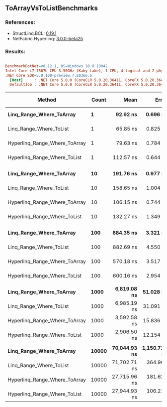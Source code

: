 ﻿## ToArrayVsToListBenchmarks

### References:
- StructLinq.BCL: [0.19.1](https://www.nuget.org/packages/StructLinq.BCL/0.19.1)
- NetFabric.Hyperlinq: [3.0.0-beta25](https://www.nuget.org/packages/NetFabric.Hyperlinq/3.0.0-beta25)

### Results:
``` ini

BenchmarkDotNet=v0.12.1, OS=Windows 10.0.19042
Intel Core i7-7567U CPU 3.50GHz (Kaby Lake), 1 CPU, 4 logical and 2 physical cores
.NET Core SDK=5.0.100-preview.7.20366.6
  [Host]     : .NET Core 5.0.0 (CoreCLR 5.0.20.36411, CoreFX 5.0.20.36411), X64 RyuJIT
  DefaultJob : .NET Core 5.0.0 (CoreCLR 5.0.20.36411, CoreFX 5.0.20.36411), X64 RyuJIT


```
|                        Method | Count |         Mean |        Error |     StdDev | Ratio | RatioSD |   Gen 0 |   Gen 1 | Gen 2 | Allocated |
|------------------------------ |------ |-------------:|-------------:|-----------:|------:|--------:|--------:|--------:|------:|----------:|
|      **Linq_Range_Where_ToArray** |     **1** |     **92.92 ns** |     **0.696 ns** |   **0.581 ns** |  **1.00** |    **0.00** |  **0.0801** |       **-** |     **-** |     **168 B** |
|       Linq_Range_Where_ToList |     1 |     65.85 ns |     0.825 ns |   0.731 ns |  0.71 |    0.01 |  0.0801 |       - |     - |     168 B |
| Hyperlinq_Range_Where_ToArray |     1 |     79.63 ns |     0.784 ns |   0.734 ns |  0.86 |    0.01 |  0.0153 |       - |     - |      32 B |
|  Hyperlinq_Range_Where_ToList |     1 |    112.57 ns |     0.644 ns |   0.602 ns |  1.21 |    0.01 |  0.0648 |       - |     - |     136 B |
|                               |       |              |              |            |       |         |         |         |       |           |
|      **Linq_Range_Where_ToArray** |    **10** |    **191.76 ns** |     **0.977 ns** |   **0.914 ns** |  **1.00** |    **0.00** |  **0.1488** |       **-** |     **-** |     **312 B** |
|       Linq_Range_Where_ToList |    10 |    158.65 ns |     1.004 ns |   0.939 ns |  0.83 |    0.01 |  0.1488 |       - |     - |     312 B |
| Hyperlinq_Range_Where_ToArray |    10 |    106.15 ns |     0.744 ns |   0.659 ns |  0.55 |    0.00 |  0.0305 |       - |     - |      64 B |
|  Hyperlinq_Range_Where_ToList |    10 |    132.27 ns |     1.349 ns |   1.196 ns |  0.69 |    0.01 |  0.0801 |       - |     - |     168 B |
|                               |       |              |              |            |       |         |         |         |       |           |
|      **Linq_Range_Where_ToArray** |   **100** |    **884.35 ns** |     **3.321 ns** |   **3.107 ns** |  **1.00** |    **0.00** |  **0.5960** |       **-** |     **-** |    **1248 B** |
|       Linq_Range_Where_ToList |   100 |    882.69 ns |     4.550 ns |   4.034 ns |  1.00 |    0.01 |  0.6113 |       - |     - |    1280 B |
| Hyperlinq_Range_Where_ToArray |   100 |    570.18 ns |     3.517 ns |   3.118 ns |  0.64 |    0.01 |  0.2022 |       - |     - |     424 B |
|  Hyperlinq_Range_Where_ToList |   100 |    600.16 ns |     2.954 ns |   2.619 ns |  0.68 |    0.00 |  0.2518 |       - |     - |     528 B |
|                               |       |              |              |            |       |         |         |         |       |           |
|      **Linq_Range_Where_ToArray** |  **1000** |  **6,819.08 ns** |    **51.028 ns** |  **47.732 ns** |  **1.00** |    **0.00** |  **4.0970** |       **-** |     **-** |    **8592 B** |
|       Linq_Range_Where_ToList |  1000 |  6,985.19 ns |    31.091 ns |  27.561 ns |  1.02 |    0.01 |  4.0665 |       - |     - |    8520 B |
| Hyperlinq_Range_Where_ToArray |  1000 |  3,592.58 ns |    15.836 ns |  12.364 ns |  0.53 |    0.00 |  1.9226 |       - |     - |    4024 B |
|  Hyperlinq_Range_Where_ToList |  1000 |  2,906.50 ns |    12.154 ns |  10.774 ns |  0.43 |    0.00 |  1.9722 |       - |     - |    4128 B |
|                               |       |              |              |            |       |         |         |         |       |           |
|      **Linq_Range_Where_ToArray** | **10000** | **70,044.93 ns** | **1,150.728 ns** | **960.910 ns** |  **1.00** |    **0.00** | **49.9268** |       **-** |     **-** |  **106280 B** |
|       Linq_Range_Where_ToList | 10000 | 71,702.71 ns |   364.969 ns | 341.392 ns |  1.02 |    0.02 | 58.7158 | 14.6484 |     - |  131496 B |
| Hyperlinq_Range_Where_ToArray | 10000 | 27,715.96 ns |   181.624 ns | 161.005 ns |  0.40 |    0.00 | 18.8599 |       - |     - |   40024 B |
|  Hyperlinq_Range_Where_ToList | 10000 | 27,944.93 ns |   106.217 ns |  88.696 ns |  0.40 |    0.00 | 18.8599 |       - |     - |   40128 B |
